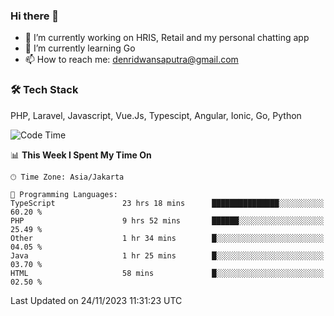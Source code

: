 ### Hi there 👋

- 🔭 I’m currently working on HRIS, Retail and my personal chatting app
- 🌱 I’m currently learning Go
- 📫 How to reach me: denridwansaputra@gmail.com


### 🛠 Tech Stack
PHP, Laravel, Javascript, Vue.Js, Typescipt, Angular, Ionic, Go, Python


<!--START_SECTION:waka-->
![Code Time](http://img.shields.io/badge/Code%20Time-3%2C889%20hrs%2056%20mins-blue)

📊 **This Week I Spent My Time On** 

```text
🕑︎ Time Zone: Asia/Jakarta

💬 Programming Languages: 
TypeScript               23 hrs 18 mins      ███████████████░░░░░░░░░░   60.20 % 
PHP                      9 hrs 52 mins       ██████░░░░░░░░░░░░░░░░░░░   25.49 % 
Other                    1 hr 34 mins        █░░░░░░░░░░░░░░░░░░░░░░░░   04.05 % 
Java                     1 hr 25 mins        █░░░░░░░░░░░░░░░░░░░░░░░░   03.70 % 
HTML                     58 mins             █░░░░░░░░░░░░░░░░░░░░░░░░   02.50 % 
```


 Last Updated on 24/11/2023 11:31:23 UTC
<!--END_SECTION:waka-->
